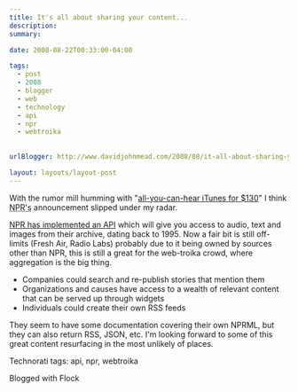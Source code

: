 ```yaml
---
title: It's all about sharing your content...
description: 
summary: 

date: 2008-08-22T00:33:00-04:00

tags:
  - post
  - 2008
  - blogger
  - web
  - technology
  - api
  - npr
  - webtroika
  
  
urlBlogger: http://www.davidjohnmead.com/2008/08/it-all-about-sharing-your-content.html

layout: layouts/layout-post
---
```

With the rumor mill humming with "<a href="http://blog.wired.com/music/2008/08/details-rumored.html" title="article on Wired.com">all-you-can-hear iTunes for $130</a>" I think <abbr title="National Public Radio">NPR's</abbr> announcement slipped under my radar.

<a href="http://www.npr.org/api/index">NPR has implemented an API</a> which will give you access to audio, text and images from their archive, dating back to 1995. Now a fair bit is still off-limits (Fresh Air, Radio Labs) probably due to it being owned by sources other than NPR, this is still a great for the web-troika crowd, where aggregation is the big thing.
<ul>
<li>Companies could search and re-publish stories that mention them</li>
<li>Organizations and causes have access to a wealth of relevant content that can be served up through widgets</li>
<li>Individuals could create their own RSS feeds</li>
</ul>

They seem to have some documentation covering their own NPRML, but they can also return RSS, JSON, etc. I'm looking forward to some of this great content resurfacing in the most unlikely of places.

Technorati tags: api, npr, webtroika

Blogged with Flock
